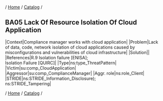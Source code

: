 / [Home](/acctp/) / [Catalog](/acctp/catalog/) /

## BA05 Lack Of Resource Isolation Of Cloud Application

|Context|Compliance manager works with cloud application|
|Problem|Lack of data, code, network isolation of cloud applications caused by misconfigurations and vulnerabilities of cloud infrastructure|
|Solution||
|References|R.9 Isolation failure [ENISA];<br /> Isolation Failure [QUIRC]|
|Type|ns:type_ThreatPattern|
|Victim|su:comp_CloudApplication|
|Aggressor|su:comp_ComplianceManager|
|Aggr. role|ns:role_Client|
|STRIDE|ns:STRIDE_Information_Disclosure);<br /> ns:STRIDE_Tampering|

/ [Home](/acctp/) / [Catalog](/acctp/catalog/) /
